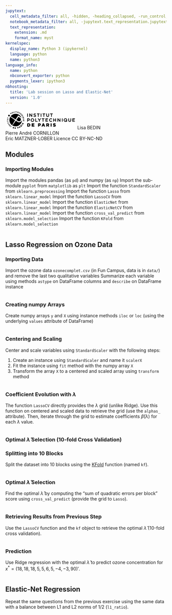 ```yaml
---
jupytext:
  cell_metadata_filter: all, -hidden, -heading_collapsed, -run_control, -trusted
  notebook_metadata_filter: all, -jupytext.text_representation.jupytext_version, -jupytext.text_representation.format_version, -language_info.version, -language_info.codemirror_mode.version, -language_info.codemirror_mode, -language_info.file_extension, -language_info.mimetype, -toc
  text_representation:
    extension: .md
    format_name: myst
kernelspec:
  display_name: Python 3 (ipykernel)
  language: python
  name: python3
language_info:
  name: python
  nbconvert_exporter: python
  pygments_lexer: ipython3
nbhosting:
  title: 'Lab session on Lasso and Elastic-Net'
  version: '1.0'
---
```


<div class="licence">
<span><img src="media/logo_IPParis.png" /></span>
<span>Lisa BEDIN<br />Pierre André CORNILLON<br />Eric MATZNER-LOBER</span>
<span>Licence CC BY-NC-ND</span>
</div>

## Modules



### Importing Modules



Import the modules pandas (as `pd`) and numpy (as `np`)
Import the sub-module `pyplot` from `matplotlib` as `plt`
Import the function `StandardScaler` from `sklearn.preprocessing`
Import the function `Lasso` from `sklearn.linear_model`
Import the function `LassoCV` from `sklearn.linear_model`
Import the function `ElasticNet` from `sklearn.linear_model`
Import the function `ElasticNetCV` from `sklearn.linear_model`
Import the function `cross_val_predict` from `sklearn.model_selection`
Import the function `KFold` from `sklearn.model_selection`




```{code-cell} python

```

## Lasso Regression on Ozone Data



### Importing Data



Import the ozone data `ozonecomplet.csv` (in Fun Campus, data is in `data/`) and remove the last two qualitative variables
Summarize each variable using methods `astype` on DataFrame columns and `describe` on DataFrame instance




```{code-cell} python

```

### Creating numpy Arrays



Create numpy arrays `y` and `X` using instance methods `iloc` or `loc` (using the underlying `values` attribute of DataFrame)




```{code-cell} python

```

### Centering and Scaling



Center and scale variables using `StandardScaler` with the following steps:

1.  Create an instance using `StandardScaler` and name it `scalerX`
2.  Fit the instance using `fit` method with the numpy array `X`
3.  Transform the array `X` to a centered and scaled array using `transform` method




```{code-cell} python

```

### Coefficient Evolution with $\lambda$



The function `LassoCV` directly provides the $\lambda$ grid (unlike Ridge). Use this function on centered and scaled data to retrieve the grid (use the `alphas_` attribute). Then, iterate through the grid to estimate coefficients $\hat\beta(\lambda)$ for each $\lambda$ value.




```{code-cell} python

```

### Optimal $\hat\lambda$ Selection (10-fold Cross Validation)



### Splitting into 10 Blocks



Split the dataset into 10 blocks using the [KFold](https://scikit-learn.org/stable/modules/generated/sklearn.model_selection.KFold.html#sklearn.model_selection.KFold) function (named `kf`).




```{code-cell} python

```

### Optimal $\hat\lambda$ Selection



Find the optimal $\hat\lambda$ by computing the &ldquo;sum of quadratic errors per block&rdquo; score using `cross_val_predict` (provide the grid to `Lasso`).




```{code-cell} python

```

### Retrieving Results from Previous Step



Use the `LassoCV` function and the `kf` object to retrieve the optimal $\hat\lambda$ (10-fold cross validation).




```{code-cell} python

```

### Prediction



Use Ridge regression with the optimal $\hat\lambda$ to predict ozone concentration for $x^*=(18, 18, 18, 5, 5, 6, 5, -4, -3, 90)'$.




```{code-cell} python

```

## Elastic-Net Regression



Repeat the same questions from the previous exercise using the same data with a balance between L1 and L2 norms of 1/2 (`l1_ratio`).




```{code-cell} python

```
